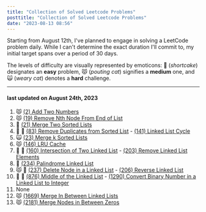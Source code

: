 ```yaml
---
title: "Collection of Solved Leetcode Problems"
posttitle: "Collection of Solved Leetcode Problems"
date: "2023-08-13 08:56"
---
```


Starting from August 12th, I've planned to engage in solving a LeetCode problem daily.
While I can't determine the exact duration I'll commit to, my initial target spans over a period of 30 days.

The levels of difficulty are visually represented by emoticons: 🍰 (_shortcake_) designates an **easy** problem, 😾 (_pouting cat_) signifies a **medium** one, and 🙀 (_weary cat_) denotes a **hard** challenge.

---

#### last updated on August 24th, 2023

1. 😾 [(2) Add Two Numbers](/leetcode/2-add-two-numbers)
2. 😾 [(19) Remove Nth Node From End of List ](/leetcode/19-remove-nth-node-from-end-of-list)
3. 🍰 [(21) Merge Two Sorted Lists](/leetcode/21-merge-two-sorted-lists)
4. 🍰 🍰 [(83) Remove Duplicates from Sorted List](/leetcode/83-remove-duplicates-from-sorted-list) - [(141) Linked List Cycle](/leetcode/141-linked-list-cycle)
5. 🙀 [(23) Merge k Sorted Lists](/leetcode/23-merge-k-sorted-lists)
6. 😾 [(146) LRU Cache](/leetcode/146-lru-cache)
7. 🍰 🍰 [(160) Intersection of Two Linked List](/leetcode/160-intersection-of-two-linked-list) - [(203) Remove Linked List Elements](/leetcode/203-remove-linked-list-elements)
8. 🍰 [(234) Palindrome Linked List](/leetcode/234-palindrome-linked-list)
9. 😾 🍰 [(237) Delete Node in a Linked List](/leetcode/237-delete-node-in-a-linked-list) - [(206) Reverse Linked List](/leetcode/206-reverse-linked-list)
10. 🍰 🍰 [(876) Middle of the Linked List](/leetcode/876-middle-of-the-linked-list) - [(1290) Convert Binary Number in a Linked List to Integer](/leetcode/1290-convert-binary-number-in-a-linked-list-to-integer)
11. None
12. 😾 [(1669) Merge In Between Linked Lists](/leetcode/1669-merge-in-between-linked-lists)
13. 😾 [(2181) Merge Nodes in Between Zeros](/leetcode/2181-merge-nodes-in-between-zeros)

